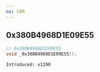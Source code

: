 ```yaml
---
ns: CAM
---
```

## 0x380B4968D1E09E55

```c
// 0x380B4968D1E09E55
void _0x380B4968D1E09E55();
```

```
Introduced: v1290
```

